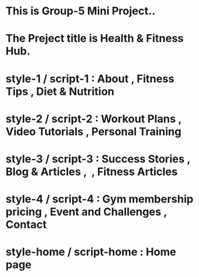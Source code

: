 # This is Group-5 Mini Project..
# The Preject title is Health & Fitness Hub.
#
#
# style-1 / script-1 : About , Fitness Tips , Diet & Nutrition
#
# style-2 / script-2 :  Workout Plans , Video Tutorials , Personal Training
#
# style-3 / script-3 : Success Stories , Blog & Articles ,  , Fitness Articles
#
# style-4 / script-4 : Gym membership pricing  , Event and Challenges , Contact
#
# style-home / script-home : Home page 
#
#
#
#
#



